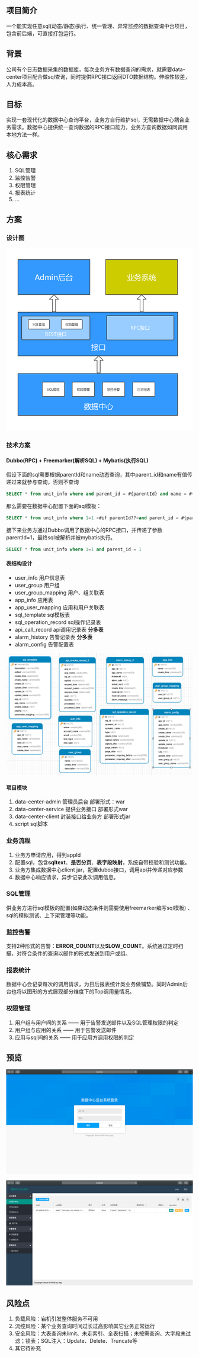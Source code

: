 ## 项目简介

一个能实现任意sql(动态/静态)执行、统一管理、异常监控的数据查询中台项目，包含前后端，可直接打包运行。

## 背景

公司有个日志数据采集的数据库，每次业务方有数据查询的需求，就需要data-center项目配合做sql查询，同时提供RPC接口返回DTO数据结构。伸缩性较差，人力成本高。

## 目标

实现一套现代化的数据中心查询平台，业务方自行维护sql，无需数据中心耦合业务需求。数据中心提供统一查询数据的RPC接口能力，业务方查询数据如同调用本地方法一样。

## 核心需求

1. SQL管理
2. 监控告警
3. 权限管理
4. 报表统计
5. ...


## 方案

### 设计图

![](script/design.jpg)

### 技术方案

#### Dubbo(RPC) + Freemarker(解析SQL) + Mybatis(执行SQL)

假设下面的sql需要根据parentId和name动态查询，其中parent_id和name有值传递过来就参与查询，否则不查询
```sql
SELECT * from unit_info where and parent_id = #{parentId} and name = #{name};
```
那么需要在数据中心配置下面的sql模板：
```sql
SELECT * from unit_info where 1=1 <#if parentId??>and parent_id = #{parentId}</#if> <#if name?? && name != ''>and name = #{name}</#if>
```

接下来业务方通过Dubbo调用了数据中心的RPC接口，并传递了参数parentId=1，最终sql被解析并被mybatis执行。

```sql
SELECT * from unit_info where 1=1 and parent_id = 1
```

#### 表结构设计
- user_info 用户信息表
- user_group 用户组
- user_group_mapping 用户、组关联表
- app_info 应用表
- app_user_mapping 应用和用户关联表
- sql_template sql模板表
- sql_operation_record sql操作记录表 
- api_call_record api调用记录表 **分多表**
- alarm_history 告警记录表 **分多表**
- alarm_config 告警配置表

![表结构设计](script/table.jpg)

#### 项目模块

1. data-center-admin 管理员后台 部署形式：war
2. data-center-service 提供业务接口  部署形式war
3. data-center-client 封装接口给业务方 部署形式jar
4. script sql脚本



### 业务流程

1. 业务方申请应用，得到appId
2. 配置sql，包含**sqltext**、**是否分页**、**表字段映射**，系统自带校验和测试功能。
3. 业务方集成数据中心client jar，配置duboo接口，调用api并传递对应参数
4. 数据中心响应请求，异步记录此次调用信息。


### SQL管理

供业务方进行sql模板的配置(如果动态条件则需要使用freemarker编写sql模板) 、sql的模拟测试、上下架管理等功能。

### 监控告警

支持2种形式的告警：**ERROR_COUNT**以及**SLOW_COUNT**。系统通过定时扫描，对符合条件的查询以邮件的形式发送到用户或组。

### 报表统计

数据中心会记录每次的调用请求，为日后报表统计类业务做铺垫。同时Admin后台也将以图形的方式展现部分维度下的Top调用量情况。

### 权限管理

1. 用户组与用户间的关系 —— 用于告警发送邮件以及SQL管理权限的判定
2. 用户组与应用的关系 —— 用于告警发送邮件
2. 应用与sql间的关系 —— 用于应用方调用权限的判定

## 预览

![登录页](script/login.png)

![首页](script/index.png)


## 风险点

1. 负载风险：宕机引发整体服务不可用
2. 流控风险：某个业务查询时间过长过高影响其它业务正常运行
3. 安全风险：大表查询未limit、未走索引、全表扫描；未按需查询、大字段未过滤；锁表；SQL注入：Update、Delete、Truncate等
4. 其它待补充
